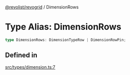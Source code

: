 [@revolist/revogrid](README.md) / DimensionRows

# Type Alias: DimensionRows

```ts
type DimensionRows: DimensionTypeRow | DimensionRowPin;
```

## Defined in

[src/types/dimension.ts:7](https://github.com/revolist/revogrid/blob/9117a91ea8e0927df97ffd7fc238d04b4ddfdd05/src/types/dimension.ts#L7)
